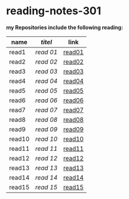 # reading-notes-301


**my Repositories include the following reading:**

| **name**   | *titel*  | link                                                                 
|------------|----------|-----------------------------------------------------------------------------------------------|
| read1      |*read 01* |[read01](https://saharkhaled89.github.io/reading-notes-301/read01)                                |   
| read2      |*read 02* |[read02](https://saharkhaled89.github.io/reading-notes-301/read02)                        |                                                                                              
| read3      |*read 03* |[read03](https://saharkhaled89.github.io/reading-notes-301/read03)                                |                                               
| read4      |*read 04* |[read04](https://saharkhaled89.github.io/reading-notes-301/read04)                                |   
| read5      |*read 05* |[read05](https://saharkhaled89.github.io/reading-notes-301/read05)                                |   
| read6      |*read 06* |[read06](https://saharkhaled89.github.io/reading-notes-301/read06)                                |   
| read7      |*read 07* |[read07](https://saharkhaled89.github.io/reading-notes-301/read07)           |   
| read8      |*read 08* |[read08](https://saharkhaled89.github.io/reading-notes-301/read08)                                |   
| read9      |*read 09* |[read09](https://saharkhaled89.github.io/reading-notes-301/read09)                                |   
| read10     |*read 10* |[read10](https://saharkhaled89.github.io/reading-notes-301/read10)                                |   
| read11     |*read 11* |[read11]()                                |   
| read12     |*read 12* |[read12]()                                |   
| read13     |*read 13* |[read13]()                                |   
| read14     |*read 14* |[read14]()                                |   
| read15     |*read 15* |[read15]()                                |   